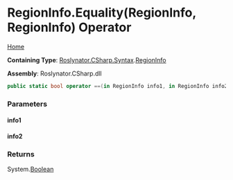 # RegionInfo\.Equality\(RegionInfo, RegionInfo\) Operator <a name="_Top"></a>

[Home](../../../../../README.md)

**Containing Type**: [Roslynator.CSharp.Syntax](../../README.md#_Top)\.[RegionInfo](../README.md#_Top)

**Assembly**: Roslynator\.CSharp\.dll

```csharp
public static bool operator ==(in RegionInfo info1, in RegionInfo info2)
```

### Parameters

#### info1

#### info2

### Returns

System\.[Boolean](https://docs.microsoft.com/en-us/dotnet/api/system.boolean)

